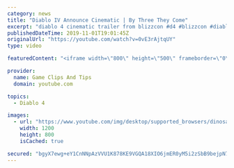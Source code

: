 ```yaml
---
category: news
title: "Diablo IV Announce Cinematic | By Three They Come"
excerpt: "diablo 4 cinematic trailer from blizzcon #d4 #blizzcon #diablo."
publishedDateTime: 2019-11-01T19:01:45Z
originalUrl: "https://youtube.com/watch?v=0vE3rAjtqUY"
type: video

featuredContent: "<iframe width=\"800\" height=\"500\" frameborder=\"0\" src=\"https://www.youtube.com/embed/0vE3rAjtqUY\" allow=\"accelerometer; autoplay; encrypted-media; gyroscope; picture-in-picture\" allowfullscreen></iframe>"

provider:
  name: Game Clips And Tips
  domain: youtube.com

topics:
  - Diablo 4

images:
  - url: "https://www.youtube.com/img/desktop/supported_browsers/dinosaur.png"
    width: 1200
    height: 800
    isCached: true

secured: "bgyX7ewg+eY1CnNNpAzVVU1K878KE9VGQA18XIO6jmER0yM5i2zSbB9bejpN7gADHe4EDxVOVGTUW6TWVTQwDq9RcefgcZ+LieWSm+Jbyf01kBoBLksuLxTHXrgvyVtG4YSpaGppW6dxA+Ra32j5qov7ToGgTr7IXrU2WWZHN0raz86jNU/5oebE2U+6vIXzCkw2WjJRq2i2oly0s2AJdy3iHvoXbOPjtUMa42zibN750YHn9eSr+lZqTHfXzomj8ezx0fCZ5otna0cEXk/keXWWjoirsJfTmhMbeIDsfgoDa1p6xApItqg6IC7xqFDMoRt5qBA1G1Hbi4DVrNmUySNaXtyZuu2rsVnc1Vhi9KtVSeTAV3Ve5LxuooSCkAdpGUyk5wQ7MWKQw2rcASRnww==;NV1ub194Mw/42Sj7721M/Q=="
---
```


